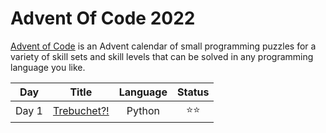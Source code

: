 # Advent Of Code 2022

[Advent of Code](https://adventofcode.com/2023) is an Advent calendar of small programming puzzles for a variety of skill sets and skill levels that can be solved in any programming language you like.

 Day | Title | Language | Status
:---:|:-----:|:--------:|:------:
Day 1 | [Trebuchet?!](https://github.com/erikpeik/adventofcode/tree/master/2023/day1) | Python | ⭐⭐

